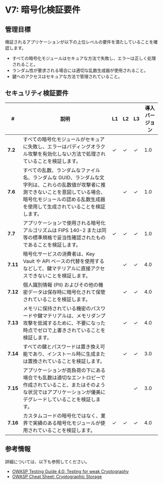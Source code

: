 # V7: 暗号化検証要件

## 管理目標

検証されるアプリケーションが以下の上位レベルの要件を満たしていることを確認します。

* すべての暗号化モジュールはセキュアな方法で失敗し、エラーは正しく処理されること。
* ランダム性が要求される場合には適切な乱数生成器が使用されること。
* 鍵へのアクセスはセキュアな方法で管理されていること。

## セキュリティ検証要件

| # | 説明 | L1 | L2 | L3 | 導入バージョン |
| --- | --- | --- | --- | -- | -- |
| **7.2** | すべての暗号化モジュールがセキュアに失敗し、エラーはパディングオラクル攻撃を有効化しない方法で処理されていることを検証します。 | ✓ | ✓ | ✓ | 1.0 |
| **7.6** | すべての乱数、ランダムなファイル名、ランダムな GUID、ランダムな文字列は、これらの乱数値が攻撃者に推測できないことを意図している場合、暗号化モジュールの認める乱数生成器を使用して生成されていることを検証します。 |  | ✓ | ✓ | 1.0 |
| **7.7** | アプリケーションで使用される暗号化アルゴリズムは FIPS 140-2 または同等の標準規格で妥当性確認されたものであることを検証します。 | ✓ | ✓ | ✓ | 1.0 |
| **7.11** | 暗号化サービスの消費者は、Key Vault や API ベースの代替を使用するなどして、鍵マテリアルに直接アクセスできないことを検証します。 |  | ✓ | ✓ | 4.0 |
| **7.12** | 個人識別情報 (PII) およびその他の機密データは保存時に暗号化されて保管されていることを検証します。 |  | ✓ | ✓ | 4.0 |
| **7.13** | メモリに保持されている機密のパスワードや鍵マテリアルは、メモリダンプ攻撃を低減するために、不要になった時点でゼロで上書きされていることを検証します。 |  | ✓ | ✓ | 4.0 |
| **7.14** | すべての鍵とパスワードは置き換え可能であり、インストール時に生成または置換されていることを検証します。 |  | ✓ | ✓ | 3.0 |
| **7.15** | アプリケーションが高負荷の下にある場合でも乱数は適切なエントロピーで作成されていること、またはそのような状況ではアプリケーションが優美にデグレードしていることを検証します。 |  |  | ✓ | 3.0 |
| **7.16** | カスタムコードの暗号化ではなく、業界で実績のある暗号化モジュールが使用されていることを検証します。 | ✓ | ✓ | ✓ | 4.0 |

## 参考情報

詳細については、以下も参照してください。

* [OWASP Testing Guide 4.0: Testing for weak Cryptography](https://www.owasp.org/index.php/Testing_for_weak_Cryptography)
* [OWASP Cheat Sheet: Cryptographic Storage](https://www.owasp.org/index.php/Cryptographic_Storage_Cheat_Sheet)
